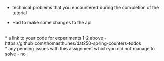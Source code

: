 * technical problems that you encountered during the completion of the tutorial
- Had to make some changes to the api
<br>
* a link to your code for experiments 1-2 above
- https://github.com/thomasthunes/dat250-spring-counters-todos 
<br>
* any pending issues with this assignment which you did not manage to solve
- no

